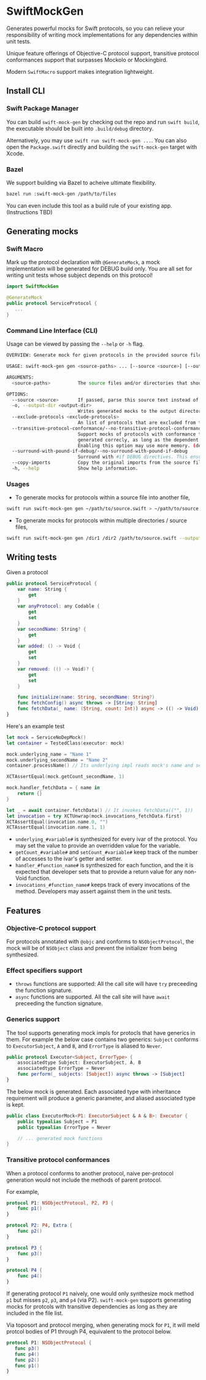 # SwiftMockGen

Generates powerful mocks for Swift protocols, so you can relieve your responsibility of writing mock implementations for any dependencies within unit tests.

Unique feature offerings of Objective-C protocol support, transitive protocol conformances support that surpasses Mockolo or Mockingbird.

Modern `SwiftMacro` support makes integration lightweight.

## Install CLI
### Swift Package Manager
You can build `swift-mock-gen` by checking out the repo and run
```swift build```,
the executable should be built into `.build/debug` directory.

Alternatively, you may use `swift run swift-mock-gen ...`.
You can also open the `Package.swift` directly and building the `swift-mock-gen` target with Xcode.

### Bazel
We support building via Bazel to acheive ultimate flexibility.

```bash
bazel run :swift-mock-gen /path/to/files
```

You can even include this tool as a build rule of your existing app. (Instructions TBD)

## Generating mocks
### Swift Macro

Mark up the protocol declaration with `@GenerateMock`, a mock implementation will be generated
for DEBUG build only. You are all set for writing unit tests whose subject depends on this protocol!

```swift
import SwiftMockGen

@GenerateMock
public protocol ServiceProtocol {
   ...
}
```

### Command Line Interface (CLI)

Usage can be viewed by passing the `--help` or `-h` flag.
```bash
OVERVIEW: Generate mock for given protocols in the provided source files. The generated mock needs no dependencies.

USAGE: swift-mock-gen gen <source-paths> ... [--source <source>] [--output-dir <output-dir>] [--exclude-protocols <exclude-protocols> ...] [--transitive-protocol-conformance] [--no-transitive-protocol-conformance] [--surround-with-pound-if-debug] [--no-surround-with-pound-if-debug] [--copy-imports]

ARGUMENTS:
  <source-paths>          The source files and/or directories that should be parsed; if omitted, use stdin

OPTIONS:
  --source <source>       If passed, parse this source text instead of reading source file
  -o, --output-dir <output-dir>
                          Writes generated mocks to the output directory, if provided.
  --exclude-protocols <exclude-protocols>
                          An list of protocols that are excluded from the mock generation.
  --transitive-protocol-conformance/--no-transitive-protocol-conformance
                          Support mocks of protocols with conformance to another protocol to be
                          generated correcly, as long as the dependent protocol is included.
                          Enabling this option may use more memory. (default: --transitive-protocol-conformance)
  --surround-with-pound-if-debug/--no-surround-with-pound-if-debug
                          Surround with #if DEBUG directives. This ensures the mock only be included in DEBUG targets. (default: --no-surround-with-pound-if-debug)
  --copy-imports          Copy the original imports from the source file.
  -h, --help              Show help information.

```

### Usages

- To generate mocks for protocols within a source file into another file,

```bash
swift run swift-mock-gen gen ~/path/to/source.swift > ~/path/to/source.mock.swift
```

- To generate mocks for protocols within multiple directories / source files,
```bash
swift run swift-mock-gen gen /dir1 /dir2 /path/to/source.swift --output-dir /output-dir
```

## Writing tests

Given a protocol

```swift
public protocol ServiceProtocol {
    var name: String {
        get
    }
    var anyProtocol: any Codable {
        get
        set
    }
    var secondName: String? {
        get
    }
    var added: () -> Void {
        get
        set
    }
    var removed: (() -> Void)? {
        get
        set
    }

    func initialize(name: String, secondName: String?)
    func fetchConfig() async throws -> [String: String]
    func fetchData(_ name: (String, count: Int)) async -> (() -> Void)
}
```

Here's an example test
```swift
let mock = ServiceNoDepMock()
let container = TestedClass(executor: mock)

mock.underlying_name = "Name 1"
mock.underlying_secondName = "Name 2"
container.processName() // Its underlying impl reads mock's name and secondName properties

XCTAssertEqual(mock.getCount_secondName, 1)

mock.handler_fetchData = { name in
    return {}
}

let _ = await container.fetchData() // It invokes fetchData(("", 1))
let invocation = try XCTUnwrap(mock.invocations_fetchData.first)
XCTAssertEqual(invocation.name.0, "")
XCTAssertEqual(invocation.name.1, 1)
```

- `underlying_#variable#` is synthesized for every ivar of the protocol. You may set the value to provide an overridden value for the variable.
- `getCount_#variable#` and `setCount_#variable#` keep track of the number of accesses to the ivar's getter and setter.
- `handler_#function_name#` is synthesized for each function, and the it is expected that developer sets that to provide a return value for any non-Void function.
- `invocations_#function_name#` keeps track of every invocations of the method. Developers may assert against them in the unit tests.

## Features

### Objective-C protocol support
For protocols annotated with `@objc` and conforms to `NSObjectProtocol`, the mock will be of `NSObject` class and prevent the initializer from being synthesized.

### Effect specifiers support
- `throws` functions are supported: All the call site will have `try` preceeding the function signature.
- `async` functions are supported. All the call site will have `await` preceeding the function signature.

### Generics support

The tool supports generating mock impls for protocls that have generics in them. For example the below case contains two generics: `Subject` conforms to `ExecutorSubject`, `A` and `B`, and `ErrorType` is aliased to `Never`.

```swift
public protocol Executor<Subject, ErrorType> {
    associatedtype Subject: ExecutorSubject, A, B
    associatedtype ErrorType = Never
    func perform(_ subjects: [Subject]) async throws -> [Subject]
}
```

The below mock is generated. Each associated type with inheritance requirement will produce a generic parameter, and aliased associated type is kept.

```swift
public class ExecutorMock<P1: ExecutorSubject & A & B>: Executor {
    public typealias Subject = P1
    public typealias ErrorType = Never

    // ... generated mock functions
}
```

### Transitive protocol conformances
When a protocol conforms to another protocol, naive per-protocol generation would not include the methods of parent protocol.

For example,
```swift
protocol P1: NSObjectProtocol, P2, P3 {
    func p1()
}

protocol P2: P4, Extra {
    func p2()
}

protocol P3 {
    func p3()
}

protocol P4 {
    func p4()
}
```

If generating protocol `P1` naively, one would only synthesize mock method `p1` but misses `p2`, `p3`, and `p4` (via P2).
`swift-mock-gen` supports generating mocks for protcols with transitive dependencies as long as they are included in the file list.

Via toposort and protocol merging, when generating mock for `P1`, it will meld protcol bodies of P1 through P4, equivalent to the protocol below.
```swift
protocol P1: NSObjectProtocol {
   func p3()
   func p4()
   func p2()
   func p1()
}
```
